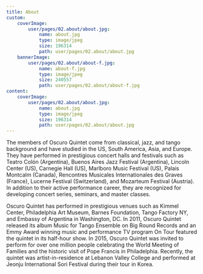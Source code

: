 ```yaml
---
title: About
custom:
    coverImage:
        user/pages/02.about/about.jpg:
            name: about.jpg
            type: image/jpeg
            size: 196314
            path: user/pages/02.about/about.jpg
    bannerImage:
        user/pages/02.about/about-f.jpg:
            name: about-f.jpg
            type: image/jpeg
            size: 240557
            path: user/pages/02.about/about-f.jpg
content:
    coverImage:
        user/pages/02.about/about.jpg:
            name: about.jpg
            type: image/jpeg
            size: 196314
            path: user/pages/02.about/about.jpg
---
```


The members of Oscuro Quintet come from classical, jazz, and tango background and have studied in the US, South America, Asia, and Europe. They have performed in prestigious concert halls and festivals such as Teatro Colón (Argentina), Buenos Aires Jazz Festival (Argentina), Lincoln Center (US), Carnegie Hall (US), Marlboro Music Festival (US), Palais Montcalm (Canada), Rencontres Musicales Internationales des Graves (France), Lucerne Festival (Switzerland), and Mozarteum Festival (Austria). In addition to their active performance career, they are recognized for developing concert series, seminars, and master classes.

Oscuro Quintet has performed in prestigious venues such as Kimmel Center, Philadelphia Art Museum, Barnes Foundation, Tango Factory NY, and Embassy of Argentina in Washington, DC. In 2011, Oscuro Quintet released its album Music for Tango Ensemble on Big Round Records and an Emmy Award winning music and performance TV program On Tour featured the quintet in its half-hour show. In 2015, Oscuro Quintet was invited to perform for over one million people celebrating the World Meeting of Families and the historic visit of Pope Francis in Philadelphia. Recently, the quintet was artist-in-residence at Lebanon Valley College and performed at Jeonju International Sori Festival during their tour in Korea.